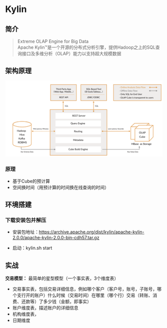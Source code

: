 # Kylin

## 简介
>Extreme OLAP Engine for Big Data  
Apache Kylin™是一个开源的分布式分析引擎，提供Hadoop之上的SQL查询接口及多维分析（OLAP）能力以支持超大规模数据

## 架构原理
![](images/kylin.png)
### 原理
- 基于Cube的预计算
- 空间换时间（用预计算的时间换在线查询的时间）

## 环境搭建

### 下载安装包并解压

- 安装包地址：https://archive.apache.org/dist/kylin/apache-kylin-2.0.0/apache-kylin-2.0.0-bin-cdh57.tar.gz

- 启动：kylin.sh start

## 实战

 **交易模型：** 最简单的星型模型（一个事实表，3个维度表）
 - 交易事实表，包括交易详细信息，例如哪个客户（客户号，账号，子账号，哪个支行开的账户）什么时候（交易时间）在哪里（哪个行）交易（转账、消费、还款等）了多少钱（金额，即事实）
 - 账户维度表，描述账户的详细信息
 - 机构维度表，
 - 日期维度